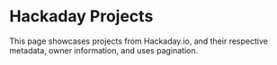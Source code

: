 # Hackaday Projects
This page showcases projects from Hackaday.io, and their respective metadata, owner information, and uses pagination.
